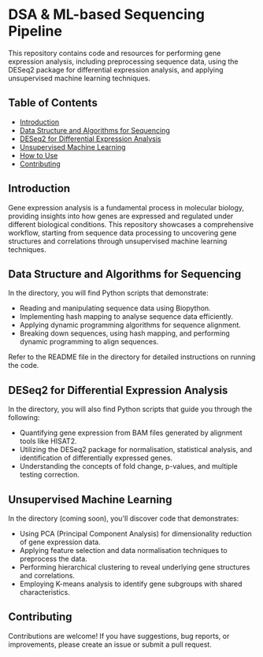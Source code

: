 # DSA & ML-based Sequencing Pipeline

This repository contains code and resources for performing gene expression analysis, including preprocessing sequence data, using the DESeq2 package for differential expression analysis, and applying unsupervised machine learning techniques.

## Table of Contents

- [Introduction](#introduction)
- [Data Structure and Algorithms for Sequencing](#data-structure-and-algorithms-for-sequencing)
- [DESeq2 for Differential Expression Analysis](#deseq2-for-differential-expression-analysis)
- [Unsupervised Machine Learning](#unsupervised-machine-learning)
- [How to Use](#how-to-use)
- [Contributing](#contributing)

## Introduction

Gene expression analysis is a fundamental process in molecular biology, providing insights into how genes are expressed and regulated under different biological conditions. This repository showcases a comprehensive workflow, starting from sequence data processing to uncovering gene structures and correlations through unsupervised machine learning techniques.

## Data Structure and Algorithms for Sequencing

In the directory, you will find Python scripts that demonstrate:

- Reading and manipulating sequence data using Biopython.
- Implementing hash mapping to analyse sequence data efficiently.
- Applying dynamic programming algorithms for sequence alignment.
- Breaking down sequences, using hash mapping, and performing dynamic programming to align sequences.

Refer to the README file in the directory for detailed instructions on running the code.

## DESeq2 for Differential Expression Analysis

In the directory, you will also find Python scripts that guide you through the following:

- Quantifying gene expression from BAM files generated by alignment tools like HISAT2.
- Utilizing the DESeq2 package for normalisation, statistical analysis, and identification of differentially expressed genes.
- Understanding the concepts of fold change, p-values, and multiple testing correction.

## Unsupervised Machine Learning

In the directory (coming soon), you'll discover code that demonstrates:

- Using PCA (Principal Component Analysis) for dimensionality reduction of gene expression data.
- Applying feature selection and data normalisation techniques to preprocess the data.
- Performing hierarchical clustering to reveal underlying gene structures and correlations.
- Employing K-means analysis to identify gene subgroups with shared characteristics.

## Contributing

Contributions are welcome! If you have suggestions, bug reports, or improvements, please create an issue or submit a pull request.
